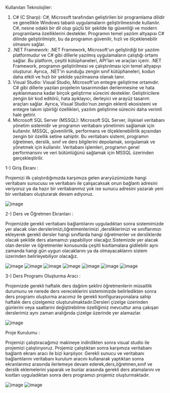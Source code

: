 Kullanılan Teknolojiler:
1) C# (C Sharp):
C#, Microsoft tarafından geliştirilen bir programlama dilidir ve genellikle Windows tabanlı uygulamaların geliştirilmesinde kullanılır. C#, nesne odaklı bir dil olup güçlü bir şekilde tip güvenliği ve modern programlama özelliklerini destekler. Programın temel yazılım altyapısı C# dilinde geliştirilmiştir, bu da programın güvenilir, hızlı ve ölçeklenebilir olmasını sağlar.
2) .NET Framework:
.NET Framework, Microsoft'un geliştirdiği bir yazılım platformudur ve C# gibi dillerle yazılmış uygulamaların çalıştığı ortamı sağlar. Bu platform, çeşitli kütüphaneleri, API'ları ve araçları içerir. .NET Framework, programın geliştirilmesi ve çalıştırılması için temel altyapıyı oluşturur. Ayrıca, .NET'in sunduğu zengin sınıf kütüphaneleri, kodun daha etkili ve hızlı bir şekilde yazılmasına olanak tanır.
3) Visual Studio:
Visual Studio, Microsoft'un entegre geliştirme ortamıdır. C# gibi dillerle yazılan projelerin tasarımından derlenmesine ve hata ayıklanmasına kadar birçok geliştirme sürecini destekler. Geliştiricilere zengin bir kod editörü, hata ayıklayıcı, derleyici ve arayüz tasarım araçları sağlar. Ayrıca, Visual Studio'nun zengin eklenti ekosistemi ve entegre takım işbirliği özellikleri, yazılım geliştirme sürecini daha verimli hale getirir.
4) Microsoft SQL Server (MSSQL):
Microsoft SQL Server, ilişkisel veritabanı yönetim sistemidir ve programın veritabanı yönetimini sağlamak için kullanılır. MSSQL, güvenilirlik, performans ve ölçeklenebilirlik açısından zengin bir özellik setine sahiptir. Bu veritabanı sistemi, programın öğretmen, derslik, sınıf ve ders bilgilerini depolamak, sorgulamak ve yönetmek için kullanılır. Veritabanı işlemleri, programın genel performansını ve veri bütünlüğünü sağlamak için MSSQL üzerinden gerçekleştirilir.

1-) Giriş Ekranı : 

Projemizi ilk çalıştırdığımızda karşımıza gelen araryüzümüzde hangi veritabanı sunucusu ve veritabanı ile çalışacaksak onun bağlantı adresini veriyoruz ya da hazır bir veritabanımız yok ise sunucu adresini yazarak yeni bir veritabanı oluşturarak devam ediyoruz.

![image](https://github.com/zehrabetultaskin/yazgel2-dersprogrami/assets/74192618/07812533-4e86-4bf6-94f2-7867fde459db)

2-) Ders ve Öğretmen Ekranları : 

Projemizde gerekli veritabanı bağlantılarını uyguladıktan sonra sistemimizde yer alacak olan derslerimizi,öğretmenlerimizi ,dersliklerimizi ve sınıflarımızı ekleyerek gerekli dersler hangi sınıflarda hangi öğretmenler ve dersliklerde olacak şekilde ders atamamızı yapabiliyor olacağız.Sistemizde yer alacak olan dersler ve öğretmenler konusunda çeşitli kısıtlamalara gidilebilir aynı zamanda hangi gün uygun olacaklarını ya da olmayacaklarını sistem üzerinden belirleyebiliyor olacağız.

![image](https://github.com/zehrabetultaskin/yazgel2-dersprogrami/assets/74192618/50f9d117-ad1c-406c-9c2d-bddb77c07295)
![image](https://github.com/zehrabetultaskin/yazgel2-dersprogrami/assets/74192618/248bf838-dbca-43d8-901e-31fe2c29cea7)
![image](https://github.com/zehrabetultaskin/yazgel2-dersprogrami/assets/74192618/7f88e2a3-321d-4249-b63a-7609238e5f9b)
![image](https://github.com/zehrabetultaskin/yazgel2-dersprogrami/assets/74192618/ec7f3a41-d0c1-4553-a348-85a7dc56fdc9)
![image](https://github.com/zehrabetultaskin/yazgel2-dersprogrami/assets/74192618/a3912bc1-e724-431d-88a5-eb67e549c853)
![image](https://github.com/zehrabetultaskin/yazgel2-dersprogrami/assets/74192618/98f1b0e4-8f51-42b2-a8bf-4ee8ffb38eef)
![image](https://github.com/zehrabetultaskin/yazgel2-dersprogrami/assets/74192618/29e4eff3-6f24-4b27-b4c0-fd282d4a29c6)

3-) Ders Programı Oluşturma Aracı : 

Projemizde gerekli haftalık ders dağılım şeklini öğretmenlerin müsaitlik durumunu ve nerede ders vereceklerini sistemimizde belirledikten sonra ders programı oluşturma aracımız ile gerekli konfigurasyonalara sahip haftalık ders çizelgemiz oluşturulmaktadır.Dersleri çizelge üzerinden günlerini veya saatlarini değiştirebilme özelliğimiz mevcuttur ama çakışan derslerimiz aynı zaman aralığında çizelge üzerinde yer alamazlar.

![image](https://github.com/zehrabetultaskin/yazgel2-dersprogrami/assets/74192618/857a264d-b4e0-4331-b273-476c9a20c999)

Proje Kurulumu : 

Projemizi çalıştıracağımız makineye indirdikten sonra visual studio ile projemizi çalıştırıyoruz. Projemiz çalıştıktan sonra karşımıza veritabanı bağlantı ekranı aracı ile bizi karşılıyor. Gerekli sunucu ve veritabanı bağlantılarını veritabanı kurulum aracını kullanarak yaptıktan sonra ekranlarımız arasında ilerlemeye devam ederek,ders,öğretmen,sınıf ve derslik eklemelerini yaparak ve bunlar arasında gerekli ders atamalarını ve kısıtları uyguladıktan sonra ders programızı projemiz oluşturmaktadır.

![image](https://github.com/zehrabetultaskin/yazgel2-dersprogrami/assets/74192618/a21bb487-ebb3-45ab-8532-e3dc1add54b1)
![image](https://github.com/zehrabetultaskin/yazgel2-dersprogrami/assets/74192618/9c3cf46a-f43f-451c-906d-e7ac4a7db333)

